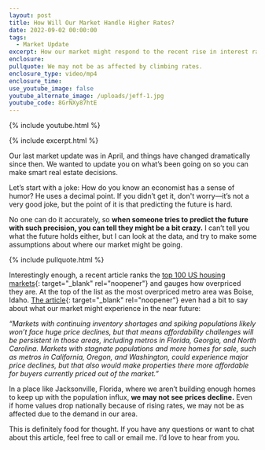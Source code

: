 ```yaml
---
layout: post
title: How Will Our Market Handle Higher Rates?
date: 2022-09-02 00:00:00
tags:
  - Market Update
excerpt: How our market might respond to the recent rise in interest rates.
enclosure:
pullquote: We may not be as affected by climbing rates.
enclosure_type: video/mp4
enclosure_time:
use_youtube_image: false
youtube_alternate_image: /uploads/jeff-1.jpg
youtube_code: 8GrNXy87htE
---
```

{% include youtube.html %}

{% include excerpt.html %}

Our last market update was in April, and things have changed dramatically since then. We wanted to update you on what’s been going on so you can make smart real estate decisions.&nbsp;

Let’s start with a joke: How do you know an economist has a sense of humor? He uses a decimal point. If you didn’t get it, don't worry—it’s not a very good joke, but the point of it is that predicting the future is hard.&nbsp;

No one can do it accurately, so **when someone tries to predict the future with such precision, you can tell they might be a bit crazy.** I can’t tell you what the future holds either, but I can look at the data, and try to make some assumptions about where our market might be going.

{% include pullquote.html %}

Interestingly enough, a recent article ranks the [top 100 US housing markets](https://business.fau.edu/executive-education/housing-market-ranking/housing-top-100/){: target="_blank" rel="noopener"} and gauges how overpriced they are. At the top of the list as the most overpriced metro area was Boise, Idaho. [The article](https://www.bizjournals.com/jacksonville/news/2022/08/25/see-where-researchers-rank-jacksonville.html){: target="_blank" rel="noopener"} even had a bit to say about what our market might experience in the near future:

*“Markets with continuing inventory shortages and spiking populations likely won’t face huge price declines, but that means affordability challenges will be persistent in those areas, including metros in Florida, Georgia, and North Carolina. Markets with stagnate populations and more homes for sale, such as metros in California, Oregon, and Washington, could experience major price declines, but that also would make properties there more affordable for buyers currently priced out of the market.”&nbsp;*

In a place like Jacksonville, Florida, where we aren’t building enough homes to keep up with the population influx, **we may not see prices decline.** Even if home values drop nationally because of rising rates, we may not be as affected due to the demand in our area.&nbsp;

This is definitely food for thought. If you have any questions or want to chat about this article, feel free to call or email me. I’d love to hear from you.